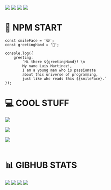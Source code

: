 
<!-- ICONS -->
![](https://img.shields.io/badge/Code-JavaScript-informational?style=flat&logo=javascript&logoColor=f0e736&color=03254c)
![](https://img.shields.io/badge/Code-React-informational?style=flat&logo=react&logoColor=61DBFB&color=03254c)
![](https://img.shields.io/badge/Code-Python-informational?style=flat&logo=python&logoColor=f0e736&color=03254c)
![](https://img.shields.io/badge/Code-Csharp-informational?style=flat&logo=c-sharp&logoColor=white&color=03254c)

# 👋 NPM START
    const smileFace = '😁';
    const greetingHand = '👋'; 
    
    console.log({
        greeting: 
            `Hi there ${greetingHand}! \n
            My name Luis Martinez!,
            I am a young man who is passionate
            about this universe of programming,
            just like who reads this ${smileFace}.`
    });

# 💻 COOL STUFF 


<a href="https://github.com/Louislam09/song-lyrics-react-app">
  <img align="center" src="https://github-readme-stats.vercel.app/api/pin/?username=Louislam09&repo=song-lyrics-react-app&title_color=37d251&text_color=c9cacc&icon_color=FDFD59&bg_color=03254c" />
</a>  

<br>
<br>


<a href="https://number-puzzle-game.herokuapp.com/">
  <img align="center" src="https://github-readme-stats.vercel.app/api/pin/?username=Louislam09&repo=NumberPuzzle&title_color=37d251&text_color=c9cacc&icon_color=FDFD59&bg_color=03254c" />
</a>  

<br>
<br>

<a href="https://connect-four-09.herokuapp.com/">
  <img align="center" src="https://github-readme-stats.vercel.app/api/pin/?username=Louislam09&repo=connect-four&title_color=37d251&text_color=c9cacc&icon_color=FDFD59&bg_color=03254c" />
</a>  

<br>
<br>

# 📊 GIBHUB STATS

<a href="#">
    <img align="center" src="https://github-readme-stats.vercel.app/api/top-langs/?username=Louislam09&hide=java,html&title_color=37d251&text_color=c9cacc&icon_color=FDFD59&bg_color=03254c">
</a>
<a href="#">
    <img align="center" src="https://github-readme-stats.vercel.app/api?username=Louislam09&show_icons=true&line_height=27&count_private=true&title_color=37d251&text_color=c9cacc&icon_color=FDFD59&bg_color=03254c">
</a>

<a href="https://github.com/Louislam09/DominicanID">
  <img align="center" src="https://github-readme-stats.vercel.app/api/pin/?username=Louislam09&repo=DominicanID&title_color=37d251&text_color=c9cacc&icon_color=FDFD59&bg_color=03254c" />
</a>

<a href="https://github.com/Louislam09/TodoList-WebApp">
  <img align="center" src="https://github-readme-stats.vercel.app/api/pin/?username=Louislam09&repo=TodoList-WebApp&title_color=37d251&text_color=c9cacc&icon_color=FDFD59&bg_color=03254c" />
</a>
